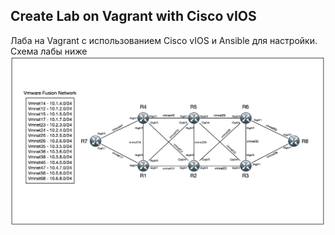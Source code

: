 ## Create Lab on Vagrant with Cisco vIOS 

Лаба на Vagrant с использованием Cisco vIOS и Ansible для настройки. <br>
Схема лабы ниже
![Лаба](ine-vios_01.png)

